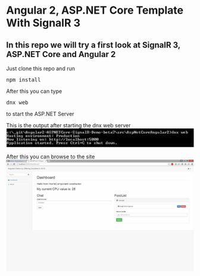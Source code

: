# Angular 2, ASP.NET Core Template With SignalR 3

## In this repo we will try a first look at SignalR 3, ASP.NET Core and Angular 2

Just clone this repo and run <pre>npm install</pre>
After this you can type <pre>dnx web</pre> to start the ASP.NET Server

This is the output after starting the dnx web server
<img src="_gitAssets/commandLineWebServer.jpg"/>

After this you can browse to the site
<img src="_gitAssets/screenshot1.jpg"/>
